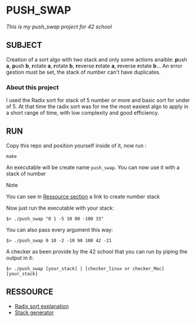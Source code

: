 # PUSH_SWAP

_This is my push_swap project for 42 school_

## SUBJECT

Creation of a sort algo with two stack and only some actions anaible: **p**ush **a**, **p**ush **b**, **r**otate **a**, **r**otate **b**, **r**everse **r**otate **a**, **r**everse **r**otate **b**...
An error gestion must be set, the stack of number can't have duplicates.

### About this project
I used the Radix sort for stack of 5 number or more and basic sort for under of 5.
At that time the radix sort was for me the most easiest algo to apply in a short range of time, with low complexity and good efficiency.

## RUN
Copy this repo and position yourself inside of it, now run :
```
make
```
An executable will be create name ```push_swap```.
You can now use it with a stack of number
> [!NOTE]
> You can see in [Ressource section](#ressource) a link to create number stack

Now just run the executable with your stack:
```
$> ./push_swap "0 1 -5 10 80 -100 33"
```
You can also pass every argument this way:
```
$> ./push_swap 0 10 -2 -10 90 100 42 -21
```
A checker as been provide by the 42 school that you can run by piping the output in it:
```
$> ./push_swap [your_stack] | [checker_linux or checker_Mac] [your_stack]
```
## RESSOURCE <a name="#ressource"/>

* [Radix sort explanation](https://medium.com/nerd-for-tech/putting-the-rad-in-radix-sort-d7c3be4fdbdf)
* [Stack generator](https://www.calculatorsoup.com/calculators/statistics/random-number-generator.php)
